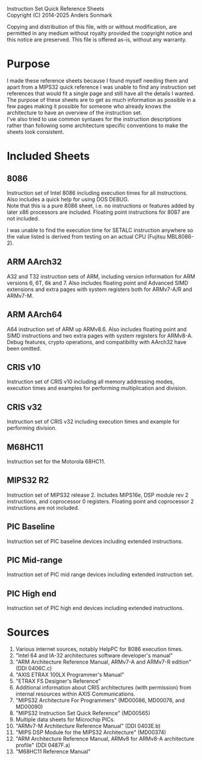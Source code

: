 Instruction Set Quick Reference Sheets  
Copyright (C) 2014-2025 Anders Sonmark

Copying and distribution of this file, with or without modification,
are permitted in any medium without royalty provided the copyright
notice and this notice are preserved.  This file is offered as-is,
without any warranty.


# Purpose

I made these reference sheets because I found myself needing them and
apart from a MIPS32 quick reference I was unable to find any
instruction set references that would fit a single page and still have
all the details I wanted.  
The purpose of these sheets are to get as much information as possible
in a few pages making it possible for someone who already knows the
architecture to have an overview of the instruction set.  
I've also tried to use common syntaxes for the instruction descriptions
rather than following some architecture specific conventions to make
the sheets look consistent.


# Included Sheets

## 8086

Instruction set of Intel 8086 including execution times for all
instructions. Also includes a quick help for using DOS DEBUG.  
Note that this is a pure 8086 sheet, i.e. no instructions or features
added by later x86 processors are included.
Floating point instructions for 8087 are not included.

I was unable to find the execution time for SETALC instruction
anywhere so the value listed is derived from testing on an actual
CPU (Fujitsu MBL8086-2).


## ARM AArch32

A32 and T32 instruction sets of ARM, including version information for
ARM versions 6, 6T, 6k and 7. Also includes floating point and Advanced
SIMD extensions and extra pages with system registers both for
ARMv7-A/R and ARMv7-M.


## ARM AArch64

A64 instruction set of ARM up ARMv8.6. Also includes floating point and SIMD
instructions and two extra pages with system registers for ARMv8-A. Debug
features, crypto operations, and compatibility with AArch32 have been omitted.


## CRIS v10

Instruction set of CRIS v10 including all memory addressing modes,
execution times and examples for performing multiplication and
division.


## CRIS v32

Instruction set of CRIS v32 including execution times and example for
performing division.


## M68HC11

Instruction set for the Motorola 68HC11.


## MIPS32 R2

Instruction set of MIPS32 release 2.  Includes MIPS16e, DSP module
rev 2 instructions, and coprocessor 0 registers.
Floating point and coprocessor 2 instructions are not included.


## PIC Baseline

Instruction set of PIC baseline devices including extended
instructions.


## PIC Mid-range

Instruction set of PIC mid range devices including extended instruction
set.


## PIC High end

Instruction set of PIC high end devices including extended instructions.


# Sources

1. Various internet sources, notably HelpPC for 8086 execution times.
2. "Intel 64 and IA-32 architectures software developer's manual"
3. "ARM Architecture Reference Manual, ARMv7-A and ARMv7-R edition"
(DDI 0406C.c)
4. "AXIS ETRAX 100LX Programmer's Manual"
5. "ETRAX FS Designer's Reference"
6. Additional information about CRIS architectures (with permission)
from internal resources within AXIS Communications.
7. "MIPS32 Architecture For Programmers" (MD00086, MD00076, and MD00090)
8. "MIPS32 Instruction Set Quick Reference" (MD00565)
9. Multiple data sheets for Microchip PICs.
10. "ARMv7-M Architecture Reference Manual" (DDI 0403E.b)
11. "MIPS DSP Module for the MIPS32 Architecture" (MD00374)
12. "ARM Architecture Reference Manual, ARMv8 for ARMv8-A architecture
profile" (DDI 0487F.a)
13. "M68HC11 Reference Manual"
